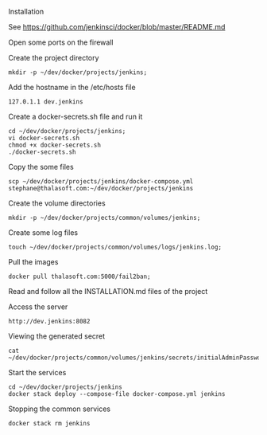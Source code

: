 Installation


See https://github.com/jenkinsci/docker/blob/master/README.md

Open some ports on the firewall

Create the project directory
```
mkdir -p ~/dev/docker/projects/jenkins;
```

Add the hostname in the /etc/hosts file
```
127.0.1.1 dev.jenkins
```

Create a docker-secrets.sh file and run it
```
cd ~/dev/docker/projects/jenkins;
vi docker-secrets.sh
chmod +x docker-secrets.sh
./docker-secrets.sh
```

Copy the some files
```
scp ~/dev/docker/projects/jenkins/docker-compose.yml stephane@thalasoft.com:~/dev/docker/projects/jenkins
```

Create the volume directories
```
mkdir -p ~/dev/docker/projects/common/volumes/jenkins;
```

Create some log files
```
touch ~/dev/docker/projects/common/volumes/logs/jenkins.log;
```

Pull the images
```  
docker pull thalasoft.com:5000/fail2ban;
```

Read and follow all the INSTALLATION.md files of the project

Access the server
```  
http://dev.jenkins:8082
```  

Viewing the generated secret
```  
cat ~/dev/docker/projects/common/volumes/jenkins/secrets/initialAdminPassword
```  

Start the services
```  
cd ~/dev/docker/projects/jenkins
docker stack deploy --compose-file docker-compose.yml jenkins
```

Stopping the common services
```  
docker stack rm jenkins
```

